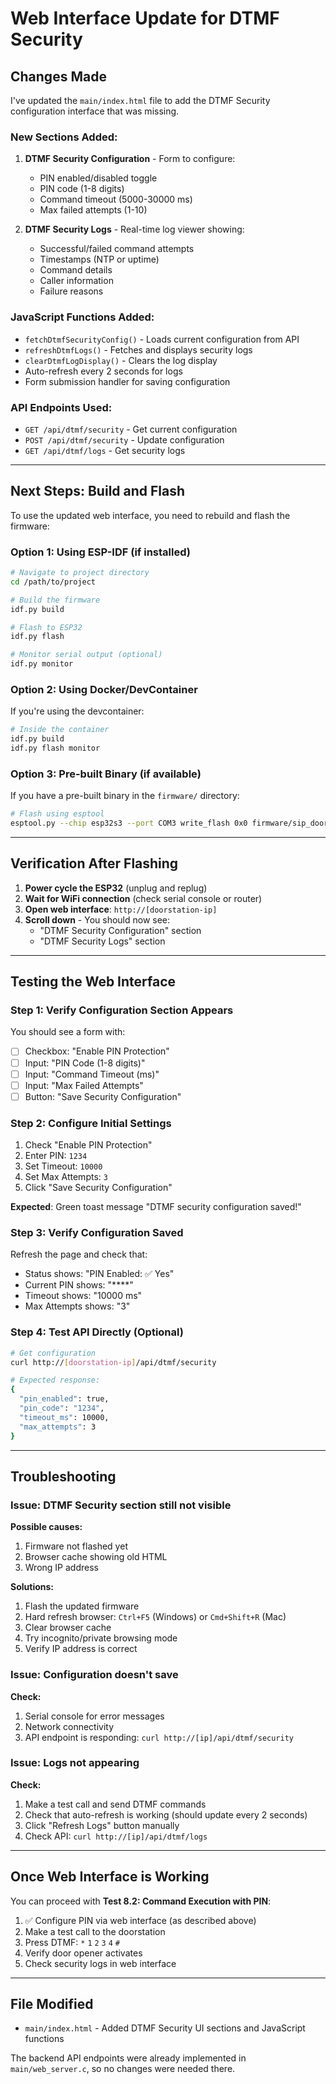 # Web Interface Update for DTMF Security

## Changes Made

I've updated the `main/index.html` file to add the DTMF Security configuration interface that was missing.

### New Sections Added:

1. **DTMF Security Configuration** - Form to configure:
   - PIN enabled/disabled toggle
   - PIN code (1-8 digits)
   - Command timeout (5000-30000 ms)
   - Max failed attempts (1-10)

2. **DTMF Security Logs** - Real-time log viewer showing:
   - Successful/failed command attempts
   - Timestamps (NTP or uptime)
   - Command details
   - Caller information
   - Failure reasons

### JavaScript Functions Added:

- `fetchDtmfSecurityConfig()` - Loads current configuration from API
- `refreshDtmfLogs()` - Fetches and displays security logs
- `clearDtmfLogDisplay()` - Clears the log display
- Auto-refresh every 2 seconds for logs
- Form submission handler for saving configuration

### API Endpoints Used:

- `GET /api/dtmf/security` - Get current configuration
- `POST /api/dtmf/security` - Update configuration
- `GET /api/dtmf/logs` - Get security logs

---

## Next Steps: Build and Flash

To use the updated web interface, you need to rebuild and flash the firmware:

### Option 1: Using ESP-IDF (if installed)

```bash
# Navigate to project directory
cd /path/to/project

# Build the firmware
idf.py build

# Flash to ESP32
idf.py flash

# Monitor serial output (optional)
idf.py monitor
```

### Option 2: Using Docker/DevContainer

If you're using the devcontainer:

```bash
# Inside the container
idf.py build
idf.py flash monitor
```

### Option 3: Pre-built Binary (if available)

If you have a pre-built binary in the `firmware/` directory:

```bash
# Flash using esptool
esptool.py --chip esp32s3 --port COM3 write_flash 0x0 firmware/sip_doorbell.bin
```

---

## Verification After Flashing

1. **Power cycle the ESP32** (unplug and replug)
2. **Wait for WiFi connection** (check serial console or router)
3. **Open web interface**: `http://[doorstation-ip]`
4. **Scroll down** - You should now see:
   - "DTMF Security Configuration" section
   - "DTMF Security Logs" section

---

## Testing the Web Interface

### Step 1: Verify Configuration Section Appears

You should see a form with:
- [ ] Checkbox: "Enable PIN Protection"
- [ ] Input: "PIN Code (1-8 digits)"
- [ ] Input: "Command Timeout (ms)"
- [ ] Input: "Max Failed Attempts"
- [ ] Button: "Save Security Configuration"

### Step 2: Configure Initial Settings

1. Check "Enable PIN Protection"
2. Enter PIN: `1234`
3. Set Timeout: `10000`
4. Set Max Attempts: `3`
5. Click "Save Security Configuration"

**Expected**: Green toast message "DTMF security configuration saved!"

### Step 3: Verify Configuration Saved

Refresh the page and check that:
- Status shows: "PIN Enabled: ✅ Yes"
- Current PIN shows: "****"
- Timeout shows: "10000 ms"
- Max Attempts shows: "3"

### Step 4: Test API Directly (Optional)

```bash
# Get configuration
curl http://[doorstation-ip]/api/dtmf/security

# Expected response:
{
  "pin_enabled": true,
  "pin_code": "1234",
  "timeout_ms": 10000,
  "max_attempts": 3
}
```

---

## Troubleshooting

### Issue: DTMF Security section still not visible

**Possible causes:**
1. Firmware not flashed yet
2. Browser cache showing old HTML
3. Wrong IP address

**Solutions:**
1. Flash the updated firmware
2. Hard refresh browser: `Ctrl+F5` (Windows) or `Cmd+Shift+R` (Mac)
3. Clear browser cache
4. Try incognito/private browsing mode
5. Verify IP address is correct

### Issue: Configuration doesn't save

**Check:**
1. Serial console for error messages
2. Network connectivity
3. API endpoint is responding: `curl http://[ip]/api/dtmf/security`

### Issue: Logs not appearing

**Check:**
1. Make a test call and send DTMF commands
2. Check that auto-refresh is working (should update every 2 seconds)
3. Click "Refresh Logs" button manually
4. Check API: `curl http://[ip]/api/dtmf/logs`

---

## Once Web Interface is Working

You can proceed with **Test 8.2: Command Execution with PIN**:

1. ✅ Configure PIN via web interface (as described above)
2. Make a test call to the doorstation
3. Press DTMF: `*` `1` `2` `3` `4` `#`
4. Verify door opener activates
5. Check security logs in web interface

---

## File Modified

- `main/index.html` - Added DTMF Security UI sections and JavaScript functions

The backend API endpoints were already implemented in `main/web_server.c`, so no changes were needed there.

